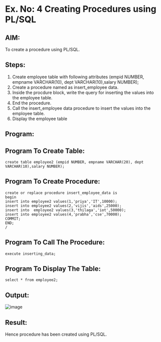 # Ex. No: 4 Creating Procedures using PL/SQL

## AIM: 
To create a procedure using PL/SQL.

## Steps:
1. Create employee table with following attributes (empid NUMBER, empname VARCHAR(10), dept VARCHAR(10),salary NUMBER);
2. Create a procedure named as insert_employee data.
3. Inside the procdure block, write the query for inserting the values into the employee table.
4. End the procedure.
5. Call the insert_employee data procedure to insert the values into the employee table.
6. Display the employee table

## Program:

## Program To Create Table:
```
create table employee2 (empid NUMBER, empname VARCHAR(20), dept VARCHAR(10),salary NUMBER);
```
## Program To Create Procedure:
```
create or replace procedure insert_employee_data is
begin
insert into employee2 values(1,'priya','IT',10000);
insert into employee2 values(2,'vijis','aids',25000);
insert into  employee2 values(3,'thilaga','iot',50000);
insert into employee2 values(4,'prabha','cse',70000);
COMMIT;
END;
/
```
## Program To Call The Procedure:
```
execute inserting_data;
```
## Program To Display The Table:
```
select * from employee2;
```
## Output:
![image](https://github.com/vidhyasrikachapalayam/Ex-No-4-Creating-Procedures-using-PL-SQL/assets/119477817/2680f7ad-6c65-4586-ab31-c4be03a449a0)


## Result:
  Hence procedure has been created using PL/SQL.
